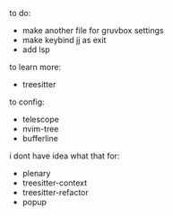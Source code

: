to do:
- make another file for gruvbox settings
- make keybind jj as exit
- add lsp

to learn more:
- treesitter

to config:
- telescope
- nvim-tree
- bufferline

i dont have idea what that for:
- plenary
- treesitter-context
- treesitter-refactor
- popup
